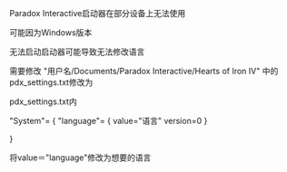 Paradox Interactive启动器在部分设备上无法使用

可能因为Windows版本

无法启动启动器可能导致无法修改语言

需要修改 "用户名/Documents/Paradox Interactive/Hearts of Iron IV" 中的pdx_settings.txt修改为

pdx_settings.txt内

"System"=
{
	"language"=
        {
		value="语言"
		version=0
	}
 
}

将value＝"language"修改为想要的语言
